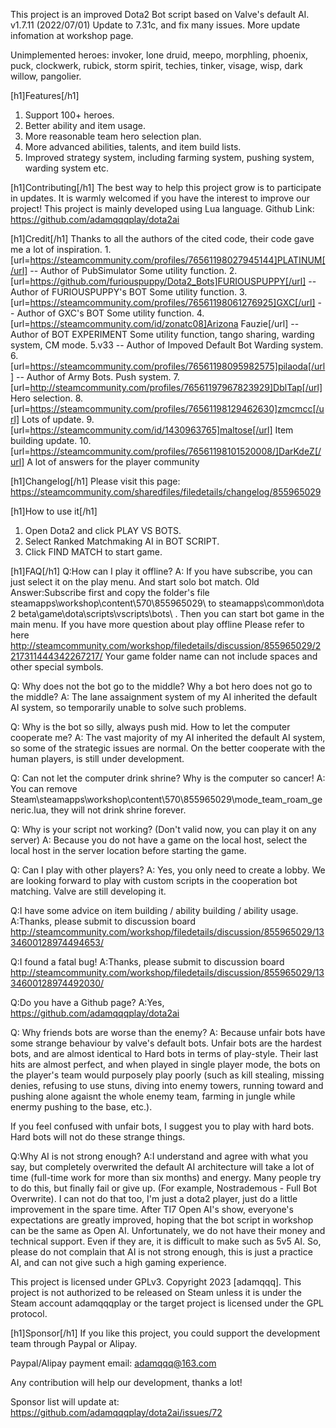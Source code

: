 This project is an improved Dota2 Bot script based on Valve's default AI.
v1.7.11 (2022/07/01) Update to 7.31c, and fix many issues.
More update infomation at workshop page.

Unimplemented heroes: invoker, lone druid, meepo, morphling, phoenix, puck, clockwerk, rubick, storm spirit, techies, tinker, visage, wisp, dark willow, pangolier.

[h1]Features[/h1]
1. Support 100+ heroes.
2. Better ability and item usage.
3. More reasonable team hero selection plan.
4. More advanced abilities, talents, and item build lists.
5. Improved strategy system, including farming system, pushing system, warding system etc.

[h1]Contributing[/h1]
The best way to help this project grow is to participate in updates.
It is warmly welcomed if you have the interest to improve our project! This project is mainly developed using Lua language.
Github Link: https://github.com/adamqqqplay/dota2ai

[h1]Credit[/h1]
Thanks to all the authors of the cited code, their code gave me a lot of inspiration.
1.[url=https://steamcommunity.com/profiles/76561198027945144]PLATINUM[/url] -- Author of PubSimulator
Some utility function.
2.[url=https://github.com/furiouspuppy/Dota2_Bots]FURIOUSPUPPY[/url] -- Author of FURIOUSPUPPY's BOT
Some utility function.
3.[url=https://steamcommunity.com/profiles/76561198061276925]GXC[/url] -- Author of GXC's BOT
Some utility function.
4.[url=https://steamcommunity.com/id/zonatc08]Arizona Fauzie[/url] -- Author of BOT EXPERIMENT
Some utility function, tango sharing, warding system, CM mode.
5.v33 -- Author of Impoved Default Bot
Warding system.
6.[url=https://steamcommunity.com/profiles/76561198095982575]pilaoda[/url] -- Author of Army Bots.
Push system.
7.[url=http://steamcommunity.com/profiles/76561197967823929]DblTap[/url]
Hero selection.
8.[url=https://steamcommunity.com/profiles/76561198129462630]zmcmcc[/url]
Lots of update.
9.[url=https://steamcommunity.com/id/1430963765]maltose[/url]
Item building update.
10. [url=https://steamcommunity.com/profiles/76561198101520008/]DarKdeZ[/url]
A lot of answers for the player community


[h1]Changelog[/h1]
Please visit this page: https://steamcommunity.com/sharedfiles/filedetails/changelog/855965029

[h1]How to use it[/h1]
1. Open Dota2 and click PLAY VS BOTS.
2. Select Ranked Matchmaking AI in BOT SCRIPT.
3. Click FIND MATCH to start game.

[h1]FAQ[/h1]
Q:How can I play it offline?
A: If you have subscribe, you can just select it on the play menu. And start solo bot match.
Old Answer:Subscribe first and copy the folder's file steamapps\workshop\content\570\855965029\ to steamapps\common\dota 2 beta\game\dota\scripts\vscripts\bots\ . Then you can start bot game in the main menu.
If you have more question about play offline
Please refer to here http://steamcommunity.com/workshop/filedetails/discussion/855965029/2217311444342267217/
Your game folder name can not include spaces and other special symbols.

Q: Why does not the bot go to the middle? Why a bot hero does not go to the middle?
A: The lane assaignment system of my AI inherited the default AI system, so temporarily unable to solve such problems.

Q: Why is the bot so silly, always push mid. How to let the computer cooperate me?
A: The vast majority of my AI inherited the default AI system, so some of the strategic issues are normal. On the better cooperate with the human players, is still under development.

Q: Can not let the computer drink shrine? Why is the computer so cancer!
A: You can remove Steam\steamapps\workshop\content\570\855965029\mode_team_roam_generic.lua, they will not drink shrine forever.

Q: Why is your script not working? (Don't valid now, you can play it on any server)
A: Because you do not have a game on the local host, select the local host in the server location before starting the game.

Q: Can I play with other players?
A: Yes, you only need to create a lobby. We are looking forward to play with custom scripts in the cooperation bot matching. Valve are still developing it.

Q:I have some advice on item building / ability building / ability usage.
A:Thanks, please submit to discussion board http://steamcommunity.com/workshop/filedetails/discussion/855965029/1334600128974494653/

Q:I found a fatal bug!
A:Thanks, please submit to discussion board http://steamcommunity.com/workshop/filedetails/discussion/855965029/1334600128974492030/

Q:Do you have a Github page?
A:Yes, https://github.com/adamqqqplay/dota2ai

Q: Why friends bots are worse than the enemy?
A: Because unfair bots have some strange behaviour by valve's default bots.
Unfair bots are the hardest bots, and are almost identical to Hard bots in terms of play-style. Their last hits are almost perfect, and when played in single player mode, the bots on the player's team would purposely play poorly (such as kill stealing, missing denies, refusing to use stuns, diving into enemy towers, running toward and pushing alone agaisnt the whole enemy team, farming in jungle while enermy pushing to the base, etc.).

If you feel confused with unfair bots, I suggest you to play with hard bots. Hard bots will not do these strange things.

Q:Why AI is not strong enough?
A:I understand and agree with what you say, but completely overwrited the default AI architecture will take a lot of time (full-time work for more than six months) and energy. Many people try to do this, but finally fail or give up. (For example, Nostrademous - Full Bot Overwrite). I can not do that too, I'm just a dota2 player, just do a little improvement in the spare time.
After TI7 Open AI's show, everyone's expectations are greatly improved, hoping that the bot script in workshop can be the same as Open AI. Unfortunately, we do not have their money and technical support. Even if they are, it is difficult to make such as 5v5 AI.
So, please do not complain that AI is not strong enough, this is just a practice AI, and can not give such a high gaming experience.

This project is licensed under GPLv3.
Copyright 2023 [adamqqq]. This project is not authorized to be released on Steam unless it is under the Steam account adamqqqplay or the target project is licensed under the GPL protocol.

[h1]Sponsor[/h1]
If you like this project, you could support the development team through Paypal or Alipay. 

Paypal/Alipay payment email: adamqqq@163.com

Any contribution will help our development, thanks a lot!

Sponsor list will update at: https://github.com/adamqqqplay/dota2ai/issues/72